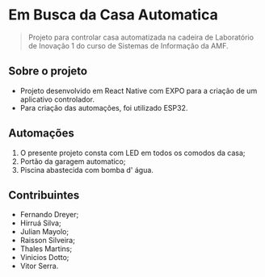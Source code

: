 # Em Busca da Casa Automatica

> Projeto  para controlar casa automatizada na cadeira de Laboratório de Inovação 1 do curso de Sistemas de Informação da AMF.

## Sobre o projeto

* Projeto desenvolvido em React Native com EXPO para a criação de um aplicativo controlador.
* Para criação das automações, foi utilizado ESP32.

## Automações

1. O presente projeto consta com LED em todos os comodos da casa;
2. Portão da garagem automatico;
3. Piscina abastecida com bomba d' água.

## Contribuintes

- Fernando Dreyer;
- Hirruá Silva;
- Julian Mayolo;
- Raisson Silveira;
- Thales Martins;
- Vinicios Dotto;
- Vitor Serra.